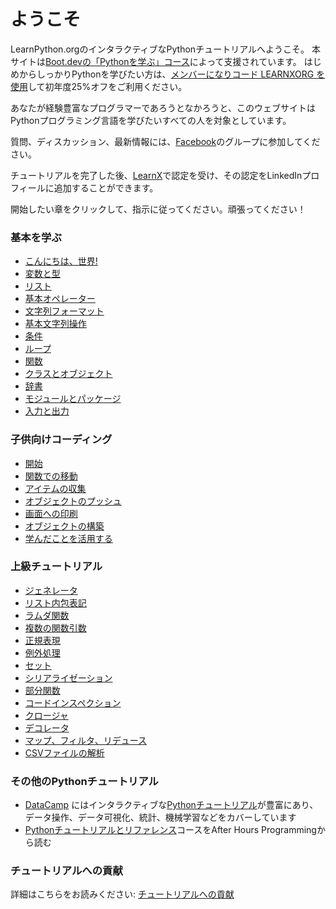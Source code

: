 # ようこそ

LearnPython.orgのインタラクティブなPythonチュートリアルへようこそ。 本サイトは[Boot.devの「Pythonを学ぶ」コース](https://www.boot.dev/courses/learn-python?promo=LEARNXORG)によって支援されています。 はじめからしっかりPythonを学びたい方は、[メンバーになりコード LEARNXORG を使用](https://www.boot.dev/pricing?promo=LEARNXORG)して初年度25%オフをご利用ください。

あなたが経験豊富なプログラマーであろうとなかろうと、このウェブサイトはPythonプログラミング言語を学びたいすべての人を対象としています。<br>

質問、ディスカッション、最新情報には、<a href="http://www.facebook.com/groups/180708015327157/">Facebook</a>のグループに参加してください。

チュートリアルを完了した後、[LearnX](https://www.learnx.org)で認定を受け、その認定をLinkedInプロフィールに追加することができます。

開始したい章をクリックして、指示に従ってください。頑張ってください！<br>

### 基本を学ぶ

- [こんにちは、世界!](Hello%2C%20World!)
- [変数と型](Variables%20and%20Types)
- [リスト](Lists)
- [基本オペレーター](Basic%20Operators)
- [文字列フォーマット](String%20Formatting)
- [基本文字列操作](Basic%20String%20Operations)
- [条件](Conditions)
- [ループ](Loops)
- [関数](Functions)
- [クラスとオブジェクト](Classes%20and%20Objects)
- [辞書](Dictionaries)
- [モジュールとパッケージ](Modules%20and%20Packages)
- [入力と出力](Input%20and%20Output)

### 子供向けコーディング

- [開始](https://codingforkids.io/play/python/intro-level1)
- [関数での移動](https://codingforkids.io/play/python/intro-level2)
- [アイテムの収集](https://codingforkids.io/play/python/intro-level3)
- [オブジェクトのプッシュ](https://codingforkids.io/play/python/intro-level4)
- [画面への印刷](https://codingforkids.io/play/python/intro-level5)
- [オブジェクトの構築](https://codingforkids.io/play/python/intro-level6)
- [学んだことを活用する](https://codingforkids.io/play/python/intro-level7)

### 上級チュートリアル

- [ジェネレータ](Generators)
- [リスト内包表記](List%20Comprehensions)
- [ラムダ関数](Lambda%20functions)
- [複数の関数引数](Multiple%20Function%20Arguments)
- [正規表現](Regular%20Expressions)
- [例外処理](Exception%20Handling)
- [セット](Sets)
- [シリアライゼーション](Serialization)
- [部分関数](Partial%20functions)
- [コードインスペクション](Code%20Introspection)
- [クロージャ](Closures)
- [デコレータ](Decorators)
- [マップ、フィルタ、リデュース](Map%2C%20Filter%2C%20Reduce)
- [CSVファイルの解析](Parsing%20CSV%20Files)

### その他のPythonチュートリアル

- [DataCamp](https://datacamp.pxf.io/c/67577/1012793/13294?sharedId=learnpython.org) にはインタラクティブな[Pythonチュートリアル](https://datacamp.pxf.io/c/67577/1012793/13294?sharedId=learnpython.org)が豊富にあり、データ操作、データ可視化、統計、機械学習などをカバーしています
- [Pythonチュートリアルとリファレンス](http://www.afterhoursprogramming.com/index.php?article=181)コースをAfter Hours Programmingから読む

### チュートリアルへの貢献

詳細はこちらをお読みください: [チュートリアルへの貢献](Contributing%20Tutorials)